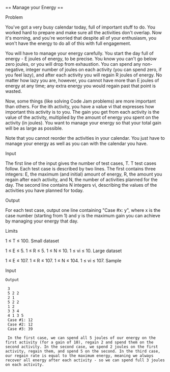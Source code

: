 == Manage your Energy ==

Problem

You've got a very busy calendar today, full of important stuff to do. You worked hard to prepare and make sure all the activities don't overlap. Now it's morning, and you're worried that despite all of your enthusiasm, you won't have the energy to do all of this with full engagement.

You will have to manage your energy carefully. You start the day full of energy - E joules of energy, to be precise. You know you can't go below zero joules, or you will drop from exhaustion. You can spend any non-negative, integer number of joules on each activity (you can spend zero, if you feel lazy), and after each activity you will regain R joules of energy. No matter how lazy you are, however, you cannot have more than E joules of energy at any time; any extra energy you would regain past that point is wasted.

Now, some things (like solving Code Jam problems) are more important than others. For the ith activity, you have a value vi that expresses how important this activity is to you. The gain you get from each activity is the value of the activity, multiplied by the amount of energy you spent on the activity (in joules). You want to manage your energy so that your total gain will be as large as possible.

Note that you cannot reorder the activities in your calendar. You just have to manage your energy as well as you can with the calendar you have.

Input

The first line of the input gives the number of test cases, T. T test cases follow. Each test case is described by two lines. The first contains three integers: E, the maximum (and initial) amount of energy, R, the amount you regain after each activity, and N, the number of activities planned for the day. The second line contains N integers vi, describing the values of the activities you have planned for today.

Output

For each test case, output one line containing "Case #x: y", where x is the case number (starting from 1) and y is the maximum gain you can achieve by managing your energy that day.

Limits

1 ≤ T ≤ 100.
Small dataset

1 ≤ E ≤ 5.
1 ≤ R ≤ 5.
1 ≤ N ≤ 10.
1 ≤ vi ≤ 10.
Large dataset

1 ≤ E ≤ 107.
1 ≤ R ≤ 107.
1 ≤ N ≤ 104.
1 ≤ vi ≤ 107.
Sample


Input 
    
    Output 
     
     3
     5 2 2
     2 1
     5 2 2
     1 2
     3 3 4
     4 1 3 5
     Case #1: 12
     Case #2: 12
     Case #3: 39

     In the first case, we can spend all 5 joules of our energy on the first activity (for a gain of 10), regain 2 and spend them on the second activity. In the second case, we spend 2 joules on the first activity, regain them, and spend 5 on the second. In the third case, our regain rate is equal to the maximum energy, meaning we always recover all energy after each activity - so we can spend full 3 joules on each activity.
